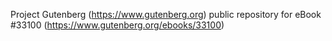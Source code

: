 Project Gutenberg (https://www.gutenberg.org) public repository for eBook #33100 (https://www.gutenberg.org/ebooks/33100)
